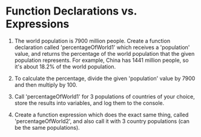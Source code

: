 # Function Declarations vs. Expressions

1. The world population is 7900 million people. Create a function declaration called 'percentageOfWorld1' which receives a 'population' value, and returns the percentage of the world population that the given population represents. For example, China has 1441 million people, so it's about 18.2% of the world population.

2. To calculate the percentage, divide the given 'population' value by 7900 and then multiply by 100.

3. Call 'percentageOfWorld1' for 3 populations of countries of your choice, store the results into variables, and log them to the console.

4. Create a function expression which does the exact same thing, called 'percentageOfWorld2', and also call it with 3 country populations (can be the same populations).